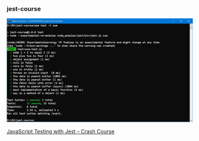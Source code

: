 ### jest-course

![alt sum.test.js](img/sum.JPG)

[JavaScript Testing with Jest – Crash Course](https://youtu.be/IPiUDhwnZxA)